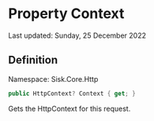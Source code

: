 # Property Context
Last updated: Sunday, 25 December 2022

## Definition
Namespace: Sisk.Core.Http

```csharp
public HttpContext? Context { get; }
```

Gets the HttpContext for this request.

